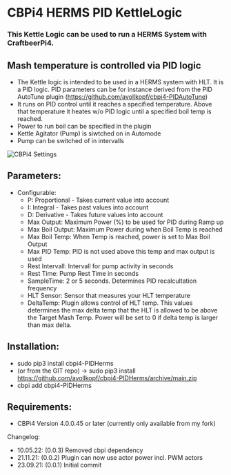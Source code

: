 # CBPi4 HERMS PID KettleLogic 

### This Kettle Logic can be used to run a HERMS System with CraftbeerPi4. 

## Mash temperature is controlled via PID logic
- The Kettle logic is intended to be used in a HERMS system with HLT. It is a PID logic. PID parameters can be for instance derived from the PID AutoTune plugin (https://github.com/avollkopf/cbpi4-PIDAutoTune)
- It runs on PID control until it reaches a specified temperature. Above that temperature it heates w/o PID logic until a specified boil temp is reached.
- Power to run boil can be specified in the plugin
- Kettle Agitator (Pump) is siwtched on in Automode
- Pump can be switched of in intervalls

![CBPi4 Settings](https://github.com/avollkopf/cbpi4-PIDHerms/blob/main/Settings.png?raw=true)

## Parameters:
- Configurable:
	- P: Proportional - Takes current value into account
	- I: Integral - Takes past values into account
	- D: Derivative - Takes future values into account
	- Max Output: Maximum Power (%) to be used for PID during Ramp up
	- Max Boil Output: Maximum Power during when Boil Temp is reached
	- Max Boil Temp: When Temp is reached,  power is set to Max Boil Output
	- Max PID Temp: PID is not used above this temp and max output is used
	- Rest Intervall: Intervall for pump activity in seconds
	- Rest Time: Pump Rest Time in seconds
	- SampleTime: 2 or 5 seconds. Determines PID recalcultation frequency
	- HLT Sensor: Sensor that measures your HLT temperature
	- DeltaTemp: Plugin allows control of HLT temp. This values determines the max delta temp that the HLT is allowed to be above the Target Mash Temp. Power will be set to 0 if delta temp is larger than max delta.

## Installation:
- sudo pip3 install cbpi4-PIDHerms 
- (or from the GIT repo) -> sudo pip3 install https://github.com/avollkopf/cbpi4-PIDHerms/archive/main.zip
- cbpi add cbpi4-PIDHerms 

## Requirements:
- CBPi4 Version 4.0.0.45 or later (currently only available from my fork)

Changelog:

- 10.05.22: (0.0.3) Removed cbpi dependency
- 21.11.21: (0.0.2) Plugin can now use actor power incl. PWM actors
- 23.09.21: (0.0.1) Initial commit
